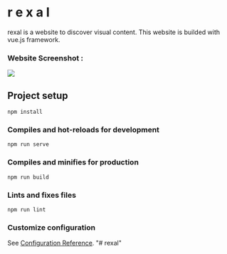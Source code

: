 # r e x a l
rexal is a website to discover visual content. This website is builded with vue.js framework.

### Website Screenshot :
![](rexal.png)


## Project setup
```
npm install
```

### Compiles and hot-reloads for development
```
npm run serve
```

### Compiles and minifies for production
```
npm run build
```

### Lints and fixes files
```
npm run lint
```

### Customize configuration
See [Configuration Reference](https://cli.vuejs.org/config/).
"# rexal" 
